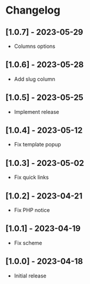 # Changelog

## [1.0.7] - 2023-05-29

* Columns options

## [1.0.6] - 2023-05-28

* Add slug column

## [1.0.5] - 2023-05-25

* Implement release

## [1.0.4] - 2023-05-12

* Fix template popup

## [1.0.3] - 2023-05-02

* Fix quick links

## [1.0.2] - 2023-04-21

* Fix PHP notice

## [1.0.1] - 2023-04-19

* Fix scheme

## [1.0.0] - 2023-04-18

* Initial release
